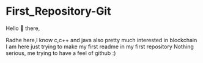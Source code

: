 # First_Repository-Git

Hello 👋 there,
 
 Radhe here,I know c,c++ and java also pretty much interested in blockchain
 I am here just trying to make my first readme in my first repository
 Nothing serious, me trying to have a feel of github :)
